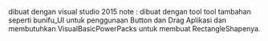 dibuat dengan visual studio 2015
note :
dibuat dengan tool tool tambahan seperti bunifu_UI untuk penggunaan Button dan Drag Aplikasi
dan membutuhkan VisualBasicPowerPacks untuk membuat RectangleShapenya.
